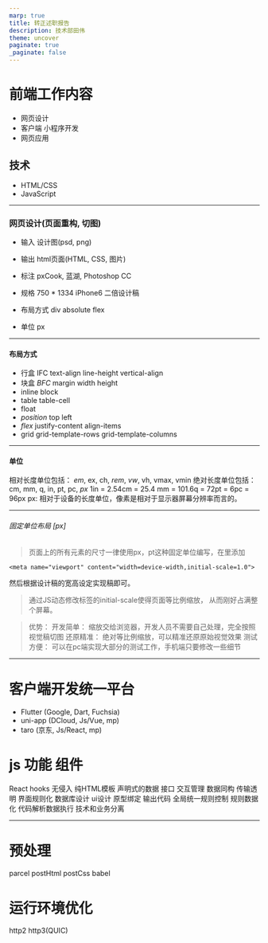```yaml
---
marp: true
title: 转正述职报告
description: 技术部田伟
theme: uncover
paginate: true
_paginate: false
---
```


# 前端工作内容
- 网页设计
- 客户端 小程序开发
- 网页应用

## 技术
- HTML/CSS
- JavaScript

---

### 网页设计(页面重构, 切图)
- 输入 设计图(psd, png)
- 输出 html页面(HTML, CSS, 图片)

- 标注 pxCook, 蓝湖, Photoshop CC
- 规格 750 * 1334 iPhone6 二倍设计稿
- 布局方式 div absolute flex
- 单位 px

---

#### 布局方式
- 行盒 IFC text-align line-height vertical-align
- 块盒 *BFC* margin width height
- inline block
- table table-cell
- float
- *position* top left
- *flex* justify-content align-items
- grid grid-template-rows grid-template-columns

---

#### 单位
相对长度单位包括： *em*, ex, ch, *rem*, *vw*, vh, vmax, vmin
绝对长度单位包括： cm, mm, q, in, pt, pc, *px*
1in = 2.54cm = 25.4 mm = 101.6q = 72pt = 6pc = 96px
px: 相对于设备的长度单位，像素是相对于显示器屏幕分辨率而言的。

---

###### 固定单位布局 [px]
> 页面上的所有元素的尺寸一律使用px，pt这种固定单位编写，在<head>里添加
```
<meta name="viewport" content="width=device-width,initial-scale=1.0">
```
然后根据设计稿的宽高设定实现稿即可。

> 通过JS动态修改标签的initial-scale使得页面等比例缩放， 从而刚好占满整个屏幕。

> 优势：
开发简单： 缩放交给浏览器，开发人员不需要自己处理，完全按照视觉稿切图
还原精准： 绝对等比例缩放，可以精准还原原始视觉效果
测试方便： 可以在pc端实现大部分的测试工作，手机端只要修改一些细节

---

# 客户端开发统一平台
 - Flutter (Google, Dart, Fuchsia) 
 - uni-app (DCloud, Js/Vue, mp) 
 - taro (京东, Js/React, mp)

# js 功能 组件
React hooks
无侵入 纯HTML模板
声明式的数据 接口 交互管理
数据同构 传输透明 界面规则化
数据库设计 ui设计 原型绑定 输出代码 全局统一规则控制
规则数据化 代码解析数据执行 技术和业务分离

---

# 预处理
parcel 
postHtml postCss babel

# 运行环境优化
http2
http3(QUIC)